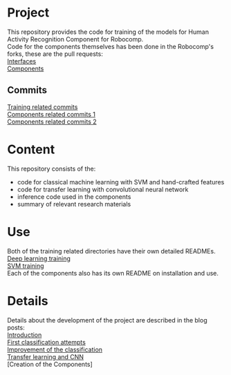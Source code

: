 # Project

This repository provides the code for training of the models for Human Activity Recognition Component for Robocomp.  
Code for the components themselves has been done in the Robocomp's forks, these are the pull requests:  
[Interfaces](https://github.com/robocomp/robocomp/pull/224)  
[Components](https://github.com/robocomp/robocomp-robolab/pull/28)  

## Commits
[Training related commits](https://github.com/mfedoseeva/GSOC19-har-project-robocomp/commits?author=mfedoseeva)  
[Components related commits 1](https://github.com/robocomp/robocomp/pull/224/commits)  
[Components related commits 2](https://github.com/robocomp/robocomp-robolab/pull/28/commits)

# Content

This repository consists of the:  
* code for classical machine learning with SVM and hand-crafted features
* code for transfer learning with convolutional neural network
* inference code used in the components
* summary of relevant research materials

# Use

Both of the training related directories have their own detailed READMEs.  
[Deep learning training](https://github.com/mfedoseeva/GSOC19-har-project-robocomp/blob/master/dl_training/README.md)  
[SVM training](https://github.com/mfedoseeva/GSOC19-har-project-robocomp/blob/master/SVM_hand_crafted/README.md)   
Each of the components also has its own README on installation and use.

# Details

Details about the development of the project are described in the blog posts:  
[Introduction](https://robocomp.github.io/web/gsoc/2019/mariyam_fedoseeva/post01)  
[First classification attempts](https://robocomp.github.io/web/gsoc/2019/mariyam_fedoseeva/post02)  
[Improvement of the classification](https://robocomp.github.io/web/gsoc/2019/mariyam_fedoseeva/post03)  
[Transfer learning and CNN](https://robocomp.github.io/web/gsoc/2019/mariyam_fedoseeva/post04)  
[Creation of the Components]


